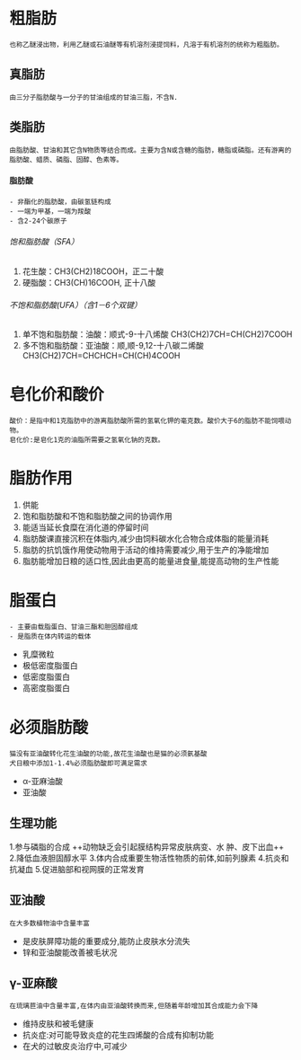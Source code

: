 # 粗脂肪
	也称乙醚浸出物，利用乙醚或石油醚等有机溶剂浸提饲料，凡溶于有机溶剂的统称为粗脂肪。
## 真脂肪
	由三分子脂肪酸与一分子的甘油组成的甘油三脂，不含N.
## 类脂肪
	由脂肪酸、甘油和其它含N物质等结合而成。主要为含N或含糖的脂肪，糖脂或磷脂。还有游离的脂肪酸、蜡质、磷脂、固醇、色素等。
#### 脂肪酸
	- 非酯化的脂肪酸，由碳氢链构成
	- 一端为甲基，一端为羧酸
	- 含2-24个碳原子
###### 饱和脂肪酸（SFA）
1. 花生酸：CH3(CH2)18COOH，正二十酸
2. 硬脂酸：CH3(CH)16COOH,   正十八酸
###### 不饱和脂肪酸(UFA）（含1－6个双键）
1. 单不饱和脂肪酸：油酸：顺式-9-十八烯酸 
CH3(CH2)7CH=CH(CH2)7COOH      
2. 多不饱和脂肪酸：亚油酸：顺,顺-9,12-十八碳二烯酸
CH3(CH2)7CH=CHCHCH=CH(CH)4COOH      
# 皂化价和酸价
	酸价：是指中和1克脂肪中的游离脂肪酸所需的氢氧化钾的毫克数。酸价大于6的脂肪不能饲喂动物。
	皂化价:是皂化1克的油脂所需要之氢氧化钠的克数。
# 脂肪作用
1. 供能
2. 饱和脂肪酸和不饱和脂肪酸之间的协调作用
3. 能适当延长食糜在消化道的停留时间
4. 脂肪酸课直接沉积在体脂内,减少由饲料碳水化合物合成体脂的能量消耗
5. 脂肪的抗饥饿作用使动物用于活动的维持需要减少,用于生产的净能增加
6. 脂肪能增加日粮的适口性,因此由更高的能量进食量,能提高动物的生产性能
# 脂蛋白
	- 主要由载脂蛋白、甘油三酯和胆固醇组成
	- 是脂质在体内转运的载体
- 乳糜微粒
- 极低密度脂蛋白
- 低密度脂蛋白
- 高密度脂蛋白
# 必须脂肪酸
	猫没有亚油酸转化花生油酸的功能,故花生油酸也是猫的必须氨基酸
	犬日粮中添加1-1.4%必须脂肪酸即可满足需求
- α-亚麻油酸
- 亚油酸
## 生理功能
1.参与磷脂的合成
++动物缺乏会引起膜结构异常皮肤病变、水		肿、皮下出血++
2.降低血液胆固醇水平
3.体内合成重要生物活性物质的前体,如前列腺素
4.抗炎和抗凝血
5.促进脑部和视网膜的正常发育
## 亚油酸
	在大多数植物油中含量丰富
- 是皮肤屏障功能的重要成分,能防止皮肤水分流失
- 锌和亚油酸能改善被毛状况
## γ-亚麻酸
	在琉璃苣油中含量丰富,在体内由亚油酸转换而来,但随着年龄增加其合成能力会下降
- 维持皮肤和被毛健康
- 抗炎症:对可能导致炎症的花生四烯酸的合成有抑制功能
- 在犬的过敏皮炎治疗中,可减少